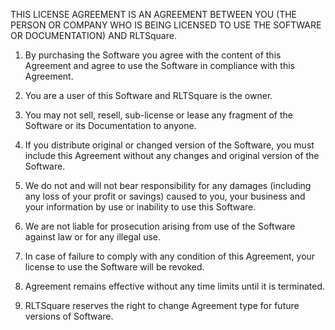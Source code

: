 THIS LICENSE AGREEMENT IS AN AGREEMENT BETWEEN YOU (THE PERSON OR COMPANY WHO IS BEING LICENSED TO USE THE SOFTWARE OR DOCUMENTATION) AND RLTSquare.

1. By purchasing the Software you agree with the content of this Agreement
   and agree to use the Software in compliance with this Agreement.

2. You are a user of this Software and RLTSquare is the owner.

3. You may not sell, resell, sub-license or lease any fragment of the Software or its Documentation to anyone.

4. If you distribute original or changed version of the Software, you must include
   this Agreement without any changes and original version of the Software.

5. We do not and will not bear responsibility for any damages (including any loss of your profit or savings)
   caused to you, your business and your information by use or inability to use this Software.

6. We are not liable for prosecution arising from use of the Software against law or for any illegal use.

7. In case of failure to comply with any condition of this Agreement, your license to use the Software will be revoked.

8. Agreement remains effective without any time limits until it is terminated.

9. RLTSquare reserves the right to change Agreement type for future versions of Software.
